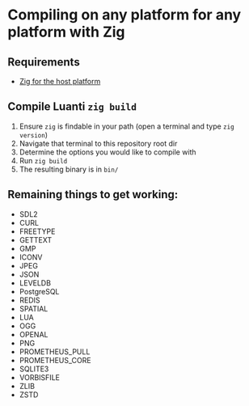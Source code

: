 # Compiling on any platform for any platform with Zig

## Requirements

- [Zig for the host platform](https://ziglang.org/download/)

## Compile Luanti `zig build`

1. Ensure `zig` is findable in your path (open a terminal and type `zig version`)
2. Navigate that terminal to this repository root dir
3. Determine the options you would like to compile with
4. Run `zig build`
5. The resulting binary is in `bin/`

## Remaining things to get working:

- SDL2
- CURL
- FREETYPE
- GETTEXT
- GMP
- ICONV
- JPEG
- JSON
- LEVELDB
- PostgreSQL
- REDIS
- SPATIAL
- LUA
- OGG
- OPENAL
- PNG
- PROMETHEUS_PULL
- PROMETHEUS_CORE
- SQLITE3
- VORBISFILE
- ZLIB
- ZSTD